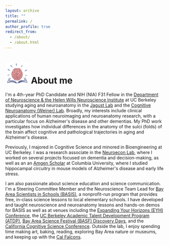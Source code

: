 ```yaml
---
layout: archive
title: ""
permalink: /
author_profile: true
redirect_from: 
  - /about/
  - /about.html
---
```


<h1><img src="/images/bookbrain_o.png" alt="brain graphic" width="75"/>  About me</h1>

I'm a 4th-year PhD Candidate and NIH (NIA) F31 Fellow in the [Department of Neuroscience & the Helen Wills Neuroscience Institute](https://neuroscience.berkeley.edu/) at UC Berkeley studying aging and neuroanatomy in the [Jagust Lab](https://jagustlab.neuro.berkeley.edu/) and the [Cognitive Neuroanatomy (Weiner) Lab](https://cnl.berkeley.edu/). Broadly, my interests include clinical applications of human neuroimaging and neuroanatomy research, with a particular focus on Alzheimer's disease and other dementias. My PhD work investigates how individual differences in the anatomy of the sulci (folds) of the brain affect cognitive and pathological trajectories in aging and Alzheimer's disease.

Previously, I majored in Cognitive Science and minored in Bioengineering at UC Berkeley. I was a research associate in the [Neuroecon Lab](https://neuroecon.berkeley.edu), where I worked on several projects focused on dementia and decision-making, as well as an an [Amgen Scholar](https://biology.columbia.edu/content/amgen-scholars-program) at Columbia University, where I studied hippocampal circuitry in mouse models of Alzheimer's disease and early life stress. 

I am also passionate about science education and science communication. I'm a Steering Committee Member and the Neuroscience Team Lead for [Bay Area Scientists in Schools (BASIS)](https://crscience.org/educators/basis/), a nonprofit-run program that provides free, in-class science lessons to local elementary schools. I have developed and taught neuroscience and neuroanatomy lessons and hands-on demos for BASIS as well as at venues including the [Expanding Your Horizons (EYH) Conference](https://eyh.berkeley.edu/), the [UC Berkeley Academic Talent Development Program (ATDP)](https://atdp.berkeley.edu/about/), [Bay Area Science Festival (BASF) Discovery Days](https://www.bayareasciencefestival.org/discovery-days-oracle-park/), and the [California Cognitive Science Conference](https://cogscicon.berkeley.edu). Outside the lab, I enjoy spending time making art, baking, reading, exploring Bay Area nature or museums, and keeping up with the [Cal Falcons](https://calfalcons.berkeley.edu/).


